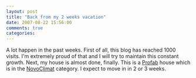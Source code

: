 ```yaml
---
layout: post
title: "Back from my 2 weeks vacation"
date: 2007-08-22 15:56:00
comments: true
categories: 
---
```


<p>A lot happen in the past weeks. First of all, this blog has reached 1000 visits. I'm extremely proud of that and I will try to maintain this constant growth. Next, my house is almost done, finally. This is a <a href="http://www.profab.ca/">Profab</a> house which is in the <a href="http://oee.nrcan.gc.ca/residential/personal/new-homes/novoclimat.cfm?attr=4">NovoClimat</a> category. I expect to move in in 2 or 3 weeks.</p>